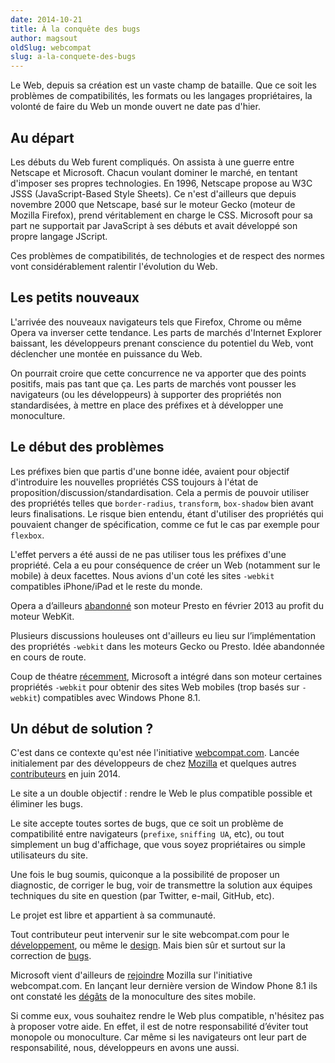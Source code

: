 ```yaml
---
date: 2014-10-21
title: À la conquête des bugs
author: magsout
oldSlug: webcompat
slug: a-la-conquete-des-bugs
---
```


Le Web, depuis sa création est un vaste champ de bataille. Que ce soit les
problèmes de compatibilités, les formats ou les langages propriétaires, la
volonté de faire du Web un monde ouvert ne date pas d'hier.

## Au départ

Les débuts du Web furent compliqués. On assista à une guerre entre Netscape et
Microsoft. Chacun voulant dominer le marché, en tentant d'imposer ses propres
technologies. En 1996, Netscape propose au W3C JSSS (JavaScript-Based Style
Sheets). Ce n'est d'ailleurs que depuis novembre 2000 que Netscape, basé sur le
moteur Gecko (moteur de Mozilla Firefox), prend véritablement en charge le CSS.
Microsoft pour sa part ne supportait par JavaScript à ses débuts et avait
développé son propre langage JScript.

Ces problèmes de compatibilités, de technologies et de respect des normes vont
considérablement ralentir l'évolution du Web.

## Les petits nouveaux

L'arrivée des nouveaux navigateurs tels que Firefox, Chrome ou même Opera va
inverser cette tendance. Les parts de marchés d'Internet Explorer baissant, les
développeurs prenant conscience du potentiel du Web, vont déclencher une montée
en puissance du Web.

On pourrait croire que cette concurrence ne va apporter que des points positifs,
mais pas tant que ça. Les parts de marchés vont pousser les navigateurs (ou les
développeurs) à supporter des propriétés non standardisées, à mettre en place
des préfixes et à développer une monoculture.

## Le début des problèmes

Les préfixes bien que partis d'une bonne idée, avaient pour objectif
d'introduire les nouvelles propriétés CSS toujours à l'état de
proposition/discussion/standardisation. Cela a permis de pouvoir utiliser des
propriétés telles que `border-radius`, `transform`, `box-shadow` bien avant
leurs finalisations. Le risque bien entendu, étant d'utiliser des propriétés qui
pouvaient changer de spécification, comme ce fut le cas par exemple pour
`flexbox`.

L'effet pervers a été aussi de ne pas utiliser tous les préfixes d'une
propriété. Cela a eu pour conséquence de créer un Web (notamment sur le mobile)
à deux facettes. Nous avions d'un coté les sites `-webkit` compatibles
iPhone/iPad et le reste du monde.

Opera a d’ailleurs
[abandonné](http://thenextweb.com/insider/2013/02/13/opera-300-million-users-webkit/)
son moteur Presto en février 2013 au profit du moteur WebKit.

Plusieurs discussions houleuses ont d'ailleurs eu lieu sur l’implémentation des
propriétés `-webkit` dans les moteurs Gecko ou Presto. Idée abandonnée en cours
de route.

Coup de théatre
[récemment](http://blogs.msdn.com/b/ie/archive/2014/07/31/the-mobile-web-should-just-work-for-everyone.aspx),
Microsoft a intégré dans son moteur certaines propriétés `-webkit` pour obtenir
des sites Web mobiles (trop basés sur `-webkit`) compatibles avec Windows Phone
8.1.

## Un début de solution ?

C'est dans ce contexte qu'est née l'initiative
[webcompat.com](http://webcompat.com). Lancée initialement par des développeurs
de chez [Mozilla](https://hacks.mozilla.org/2014/06/introducing-webcompat-com/)
et quelques autres
[contributeurs](https://github.com/webcompat/webcompat.com/graphs/contributors)
en juin 2014.

Le site a un double objectif : rendre le Web le plus compatible possible et
éliminer les bugs.

Le site accepte toutes sortes de bugs, que ce soit un problème de compatibilité
entre navigateurs (`prefixe`, `sniffing UA`, etc), ou tout simplement un bug
d'affichage, que vous soyez propriétaires ou simple utilisateurs du site.

Une fois le bug soumis, quiconque a la possibilité de proposer un diagnostic, de
corriger le bug, voir de transmettre la solution aux équipes techniques du site
en question (par Twitter, e-mail, GitHub, etc).

Le projet est libre et appartient à sa communauté.

Tout contributeur peut intervenir sur le site webcompat.com pour le
[développement](https://github.com/webcompat/webcompat.com/issues?q=is%3Aopen+is%3Aissue+label%3Ahelp-wanted),
ou même le
[design](https://github.com/webcompat/webcompat.com/issues?q=is%3Aopen+is%3Aissue+label%3Adesign).
Mais bien sûr et surtout sur la correction de
[bugs](https://github.com/webcompat/web-bugs/issues?q=is%3Aopen+is%3Aissue).

Microsoft vient d'ailleurs de
[rejoindre](http://blogs.msdn.com/b/ie/archive/2014/07/31/the-mobile-web-should-just-work-for-everyone.aspx)
Mozilla sur l'initiative webcompat.com. En lançant leur dernière version de
Window Phone 8.1 ils ont constaté les
[dégâts](https://github.com/webcompat/web-bugs/issues?q=is%3Aissue+is%3Aopen+is%3Aclosed+label%3Aie)
de la monoculture des sites mobile.

Si comme eux, vous souhaitez rendre le Web plus compatible, n'hésitez pas à
proposer votre aide. En effet, il est de notre responsabilité d’éviter tout
monopole ou monoculture. Car même si les navigateurs ont leur part de
responsabilité, nous, développeurs en avons une aussi.

